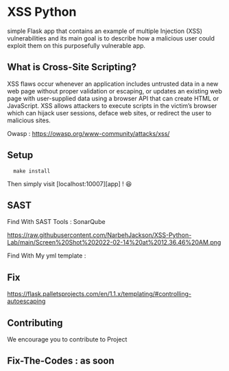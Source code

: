 # XSS Python

simple Flask app that contains an example of multiple Injection (XSS) vulnerabilities and its main goal is to describe how a malicious user could exploit them on this purposefully vulnerable app.

## What is Cross-Site Scripting?

XSS flaws occur whenever an application includes untrusted data in a new web page without proper validation or escaping, or updates an existing web page with user-supplied data using a browser API that can create HTML or JavaScript. XSS allows attackers to execute scripts in the victim’s browser which can hijack user sessions, deface web sites, or redirect the user to malicious sites.

Owasp : https://owasp.org/www-community/attacks/xss/


## Setup


      make install


Then simply visit [localhost:10007][app] ! 😆


## SAST

Find With SAST Tools : SonarQube 

https://raw.githubusercontent.com/NarbehJackson/XSS-Python-Lab/main/Screen%20Shot%202022-02-14%20at%2012.36.46%20AM.png

Find With My yml template : 

## Fix 

https://flask.palletsprojects.com/en/1.1.x/templating/#controlling-autoescaping
   
## Contributing 

We encourage you to contribute to Project 

## Fix-The-Codes : as soon 


      

